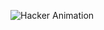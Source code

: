 ![Hacker Animation](https://readme-typing-svg.herokuapp.com?font=Fira+Code&size=22&pause=1000&color=00FF00&center=true&vCenter=true&width=500&lines=$+whatisthis;PYTHON+LAB+EXERCISES;SUBMITTED+TO+RASMINIRANJAN;VEGAM+CHECK+CHEYYUVOOO??+%26+Code)
